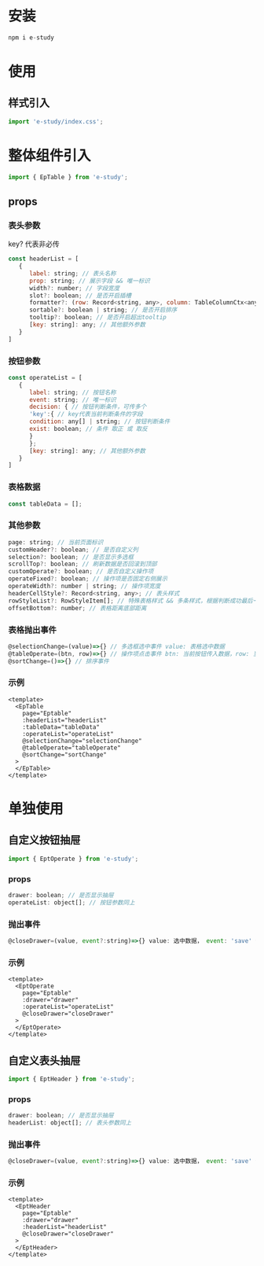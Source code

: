 # 安装

```js
npm i e-study
```

# 使用

## 样式引入

```js
import 'e-study/index.css';
```

# 整体组件引入

```js
import { EpTable } from 'e-study';
```

## props

### 表头参数

key? 代表非必传

```js
const headerList = [
   {
      label: string; // 表头名称
      prop: string; // 展示字段 && 唯一标识
      width?: number; // 字段宽度
      slot?: boolean; // 是否开启插槽
      formatter?: (row: Record<string, any>, column: TableColumnCtx<any>) => string; // 格式化内容 开启插槽后无效
      sortable?: boolean | string; // 是否开启排序
      tooltip?: boolean; // 是否开启超出tooltip
      [key: string]: any; // 其他额外参数
   }
]
```

### 按钮参数

```js
const operateList = [
   {
      label: string; // 按钮名称
      event: string; // 唯一标识
      decision: { // 按钮判断条件，可传多个
      'key':{ // key代表当前判断条件的字段
      condition: any[] | string; // 按钮判断条件
      exist: boolean; // 条件 取正 或 取反
      }
      };
      [key: string]: any; // 其他额外参数
   }
]
```

### 表格数据

```js
const tableData = [];
```

### 其他参数

```js
page: string; // 当前页面标识
customHeader?: boolean; // 是否自定义列
selection?: boolean; // 是否显示多选框
scrollTop?: boolean; // 刷新数据是否回滚到顶部
customOperate?: boolean; // 是否自定义操作项
operateFixed?: boolean; // 操作项是否固定右侧展示
operateWidth?: number | string; // 操作项宽度
headerCellStyle?: Record<string, any>; // 表头样式
rowStyleList?: RowStyleItem[]; // 特殊表格样式 && 多条样式，根据判断成功最后一条展示
offsetBottom?: number; // 表格距离底部距离
```

### 表格抛出事件

```js
@selectionChange=(value)=>{} // 多选框选中事件 value: 表格选中数据
@tableOperate=(btn, row)=>{} // 操作项点击事件 btn: 当前按钮传入数据，row: 当前行传入数据
@sortChange=()=>{} // 排序事件
```

### 示例

```vue
<template>
  <EpTable
    page="Eptable"
    :headerList="headerList"
    :tableData="tableData"
    :operateList="operateList"
    @selectionChange="selectionChange"
    @tableOperate="tableOperate"
    @sortChange="sortChange"
  >
  </EpTable>
</template>
```

# 单独使用

## 自定义按钮抽屉

```js
import { EptOperate } from 'e-study';
```

### props

```js
drawer: boolean; // 是否显示抽屉
operateList: object[]; // 按钮参数同上
```

### 抛出事件

```js
@closeDrawer=(value, event?:string)=>{} value: 选中数据， event: 'save' 保存事件
```

### 示例

```vue
<template>
  <EptOperate
    page="Eptable"
    :drawer="drawer"
    :operateList="operateList"
    @closeDrawer="closeDrawer"
  >
  </EptOperate>
</template>
```

## 自定义表头抽屉

```js
import { EptHeader } from 'e-study';
```

### props

```js
drawer: boolean; // 是否显示抽屉
headerList: object[]; // 表头参数同上
```

### 抛出事件

```js
@closeDrawer=(value, event?:string)=>{} value: 选中数据， event: 'save' 保存事件
```

### 示例

```vue
<template>
  <EptHeader
    page="Eptable"
    :drawer="drawer"
    :headerList="headerList"
    @closeDrawer="closeDrawer"
  >
  </EptHeader>
</template>
```
